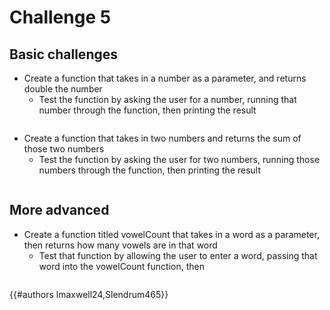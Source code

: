 # Challenge 5

## Basic challenges
- Create a function that takes in a number as a parameter, and returns double the number
	- Test the function by asking the user for a number, running that number through the function, then printing the result
```py
```
- Create a function that takes in two numbers and returns the sum of those two numbers
	- Test the function by asking the user for two numbers, running those numbers through the function, then printing the result
```py
```


## More advanced
- Create a function titled vowelCount that takes in a word as a parameter, then returns how many vowels are in that word
	- Test that function by allowing the user to enter a word, passing that word into the vowelCount function, then
	
```py
```

{{#authors lmaxwell24,Slendrum465}}